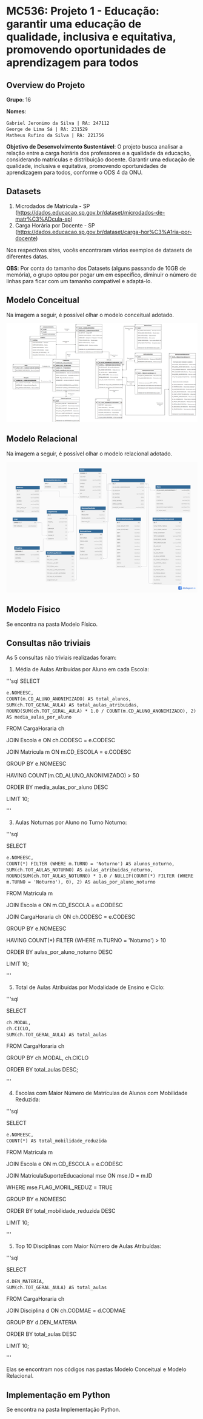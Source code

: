 # **MC536: Projeto 1 - Educação: garantir uma educação de qualidade, inclusiva e equitativa, promovendo oportunidades de aprendizagem para todos**


## **Overview do Projeto**

**Grupo**: 16

**Nomes**:
   
    Gabriel Jeronimo da Silva | RA: 247112 
    George de Lima Sá | RA: 231529 
    Matheus Rufino da Silva | RA: 221756

**Objetivo de Desenvolvimento Sustentável**: O projeto busca analisar a relação entre a carga horária dos professores e a qualidade da educação, considerando matrículas e distribuição docente. Garantir uma educação de qualidade, inclusiva e equitativa, promovendo oportunidades de aprendizagem para todos, conforme o ODS 4 da ONU.

## **Datasets**

1. Microdados de Matrícula - SP (https://dados.educacao.sp.gov.br/dataset/microdados-de-matr%C3%ADcula-sp)
2. Carga Horária por Docente - SP (https://dados.educacao.sp.gov.br/dataset/carga-hor%C3%A1ria-por-docente)
   
Nos respectivos sites, vocês encontraram vários exemplos de datasets de diferentes datas.

**OBS**: Por conta do tamanho dos Datasets (alguns passando de 10GB de memória), o grupo optou por pegar um em específico, diminuir o número de linhas para ficar com um tamanho compatível e adaptá-lo. 


## **Modelo Conceitual**
Na imagem a seguir, é possível olhar o modelo conceitual adotado.

![Modelo Conceitual](modelo-conceitual/modelo-conceitual.png)

## **Modelo Relacional**
Na imagem a seguir, é possível olhar o modelo relacional adotado.

![Modelo Relacional](modelo-relacional/Modelo_Relacional_imagem.png)

## **Modelo Físico**
Se encontra na pasta Modelo Físico.

## **Consultas não triviais**
As 5 consultas não triviais realizadas foram:
1. Média de Aulas Atribuídas por Aluno em cada Escola:

'''sql
SELECT 

    e.NOMEESC,
    COUNT(m.CD_ALUNO_ANONIMIZADO) AS total_alunos,
    SUM(ch.TOT_GERAL_AULA) AS total_aulas_atribuidas,
    ROUND(SUM(ch.TOT_GERAL_AULA) * 1.0 / COUNT(m.CD_ALUNO_ANONIMIZADO), 2) AS media_aulas_por_aluno

FROM CargaHoraria ch

JOIN Escola e ON ch.CODESC = e.CODESC

JOIN Matricula m ON m.CD_ESCOLA = e.CODESC

GROUP BY e.NOMEESC

HAVING COUNT(m.CD_ALUNO_ANONIMIZADO) > 50

ORDER BY media_aulas_por_aluno DESC

LIMIT 10;

'''

3. Aulas Noturnas por Aluno no Turno Noturno:

'''sql

SELECT 

    e.NOMEESC,
    COUNT(*) FILTER (WHERE m.TURNO = 'Noturno') AS alunos_noturno,
    SUM(ch.TOT_AULAS_NOTURNO) AS aulas_atribuidas_noturno,
    ROUND(SUM(ch.TOT_AULAS_NOTURNO) * 1.0 / NULLIF(COUNT(*) FILTER (WHERE m.TURNO = 'Noturno'), 0), 2) AS aulas_por_aluno_noturno

FROM Matricula m

JOIN Escola e ON m.CD_ESCOLA = e.CODESC

JOIN CargaHoraria ch ON ch.CODESC = e.CODESC

GROUP BY e.NOMEESC

HAVING COUNT(*) FILTER (WHERE m.TURNO = 'Noturno') > 10

ORDER BY aulas_por_aluno_noturno DESC

LIMIT 10;

'''

5. Total de Aulas Atribuídas por Modalidade de Ensino e Ciclo:

'''sql

SELECT 

    ch.MODAL,
    ch.CICLO,
    SUM(ch.TOT_GERAL_AULA) AS total_aulas

FROM CargaHoraria ch

GROUP BY ch.MODAL, ch.CICLO

ORDER BY total_aulas DESC;

'''

4. Escolas com Maior Número de Matrículas de Alunos com Mobilidade Reduzida:

'''sql

SELECT 

    e.NOMEESC,   
    COUNT(*) AS total_mobilidade_reduzida

FROM Matricula m

JOIN Escola e ON m.CD_ESCOLA = e.CODESC

JOIN MatriculaSuporteEducacional mse ON mse.ID = m.ID

WHERE mse.FLAG_MORIL_REDUZ = TRUE

GROUP BY e.NOMEESC

ORDER BY total_mobilidade_reduzida DESC

LIMIT 10;

'''

5. Top 10 Disciplinas com Maior Número de Aulas Atribuídas:

'''sql

SELECT 

    d.DEN_MATERIA,
    SUM(ch.TOT_GERAL_AULA) AS total_aulas

FROM CargaHoraria ch

JOIN Disciplina d ON ch.CODMAE = d.CODMAE

GROUP BY d.DEN_MATERIA

ORDER BY total_aulas DESC

LIMIT 10;

'''

Elas se encontram nos códigos nas pastas Modelo Conceitual e Modelo Relacional.

## **Implementação em Python**
Se encontra na pasta Implementação Python.

